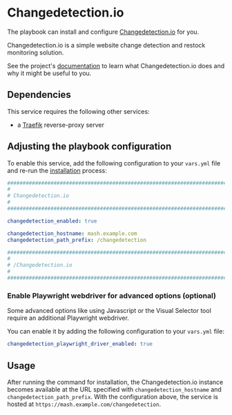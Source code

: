 <!--
SPDX-FileCopyrightText: 2023 Niels Bouma
SPDX-FileCopyrightText: 2025 Suguru Hirahara

SPDX-License-Identifier: AGPL-3.0-or-later
-->

# Changedetection.io

The playbook can install and configure [Changedetection.io](https://github.com/dgtlmoon/changedetection.io) for you.

Changedetection.io is a simple website change detection and restock monitoring solution.

See the project's [documentation](https://github.com/dgtlmoon/changedetection.io/blob/master/README.md) to learn what Changedetection.io does and why it might be useful to you.

## Dependencies

This service requires the following other services:

- a [Traefik](traefik.md) reverse-proxy server

## Adjusting the playbook configuration

To enable this service, add the following configuration to your `vars.yml` file and re-run the [installation](../installing.md) process:

```yaml
########################################################################
#                                                                      #
# Changedetection.io                                                   #
#                                                                      #
########################################################################

changedetection_enabled: true

changedetection_hostname: mash.example.com
changedetection_path_prefix: /changedetection

########################################################################
#                                                                      #
# /Changedetection.io                                                  #
#                                                                      #
########################################################################
```

### Enable Playwright webdriver for advanced options (optional)

Some advanced options like using Javascript or the Visual Selector tool require an additional Playwright webdriver.

You can enable it by adding the following configuration to your `vars.yml` file:

```yaml
changedetection_playwright_driver_enabled: true
```

## Usage

After running the command for installation, the Changedetection.io instance becomes available at the URL specified with `changedetection_hostname` and `changedetection_path_prefix`. With the configuration above, the service is hosted at `https://mash.example.com/changedetection`.

